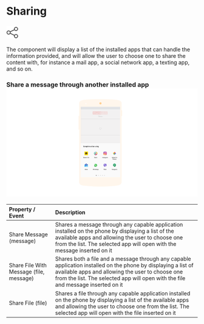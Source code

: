 # Sharing

###  ![](../../../../.gitbook/assets/sharing-icon.png)

The component will display a list of the installed apps that can handle the information provided, and will allow the user to choose one to share the content with, for instance a mail app, a social network app, a texting app, and so on.

### Share a message through another installed app![](../../../../.gitbook/assets/sharing-fig-1.png)

| Property / Event | Description |
| :--- | :--- |
| Share Message \(message\) | Shares a message through any capable application installed on the phone by displaying a list of the available apps and allowing the user to choose one from the list. The selected app will open with the message inserted on it |
| Share File With Message \(file, message\) | Shares both a file and a message through any capable application installed on the phone by displaying a list of available apps and allowing the user to choose one from the list. The selected app will open with the file and message inserted on it |
| Share File \(file\) | Shares a file through any capable application installed on the phone by displaying a list of the available apps and allowing the user to choose one from the list. The selected app will open with the file inserted on it |

